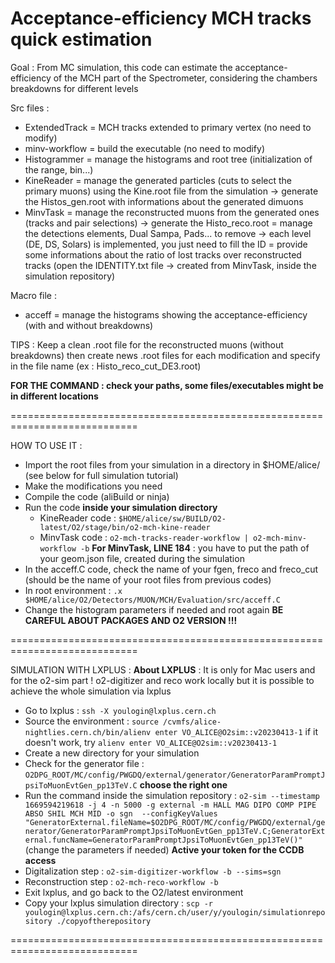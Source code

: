 # Acceptance-efficiency MCH tracks quick estimation

Goal : From MC simulation, this code can estimate the acceptance-efficiency of the MCH part of the Spectrometer, considering the chambers breakdowns for different levels

Src files :
- ExtendedTrack = MCH tracks extended to primary vertex (no need to modify)
- minv-workflow = build the executable (no need to modify)
- Histogrammer = manage the histograms and root tree (initialization of the range, bin...)
- KineReader = manage the generated particles (cuts to select the primary muons) using the Kine.root file from the simulation -> generate the Histos_gen.root with informations about the generated dimuons
- MinvTask = manage the reconstructed muons from the generated ones (tracks and pair selections) -> generate the Histo_reco.root
           = manage the detections elements, Dual Sampa, Pads... to remove -> each level (DE, DS, Solars) is implemented, you just need to fill the ID 
           = provide some informations about the ratio of lost tracks over reconstructed tracks (open the IDENTITY.txt file -> created from MinvTask, inside the simulation repository)

Macro file :
- acceff = manage the histograms showing the acceptance-efficiency (with and without breakdowns)

TIPS : Keep a clean .root file for the reconstructed muons (without breakdowns) then create news .root files for each modification and specify in the file name (ex : Histo_reco_cut_DE3.root)

**FOR THE COMMAND : check your paths, some files/executables might be in different locations**

============================================================================

HOW TO USE IT :
- Import the root files from your simulation in a directory in $HOME/alice/ (see below for full simulation tutorial)
- Make the modifications you need
- Compile the code (aliBuild or ninja)
- Run the code **inside your simulation directory**
  - KineReader code : `$HOME/alice/sw/BUILD/O2-latest/O2/stage/bin/o2-mch-kine-reader`
  - MinvTask code : `o2-mch-tracks-reader-workflow | o2-mch-minv-workflow -b`
    **For MinvTask, LINE 184** : you have to put the path of your geom.json file, created during the simulation
- In the acceff.C code, check the name of your fgen, freco and freco_cut (should be the name of your root files from previous codes)
- In root environment : `.x $HOME/alice/O2/Detectors/MUON/MCH/Evaluation/src/acceff.C`
- Change the histogram parameters if needed and root again
**BE CAREFUL ABOUT PACKAGES AND O2 VERSION !!!**

============================================================================
 
SIMULATION WITH LXPLUS :
**About LXPLUS** : It is only for Mac users and for the o2-sim part ! o2-digitizer and reco work locally but it is possible to achieve the whole simulation via lxplus
- Go to lxplus : `ssh -X youlogin@lxplus.cern.ch`
- Source the environment : `source /cvmfs/alice-nightlies.cern.ch/bin/alienv enter VO_ALICE@O2sim::v20230413-1` 
  if it doesn't work, try `alienv enter VO_ALICE@O2sim::v20230413-1`
- Create a new directory for your simulation
- Check for the generator file : `O2DPG_ROOT/MC/config/PWGDQ/external/generator/GeneratorParamPromptJpsiToMuonEvtGen_pp13TeV.C` **choose the right one**
- Run the command inside the simulation repository : `o2-sim --timestamp 1669594219618 -j 4 -n 5000 -g external -m HALL MAG DIPO COMP PIPE ABSO SHIL MCH MID -o sgn  --configKeyValues "GeneratorExternal.fileName=$O2DPG_ROOT/MC/config/PWGDQ/external/generator/GeneratorParamPromptJpsiToMuonEvtGen_pp13TeV.C;GeneratorExternal.funcName=GeneratorParamPromptJpsiToMuonEvtGen_pp13TeV()"` (change the parameters if needed)
**Active your token for the CCDB access**
- Digitalization step : `o2-sim-digitizer-workflow -b --sims=sgn`
- Reconstruction step : `o2-mch-reco-workflow -b`
- Exit lxplus, and go back to the O2/latest environment
- Copy your lxplus simulation directory : `scp -r youlogin@lxplus.cern.ch:/afs/cern.ch/user/y/youlogin/simulationrepository ./copyoftherepository`

============================================================================